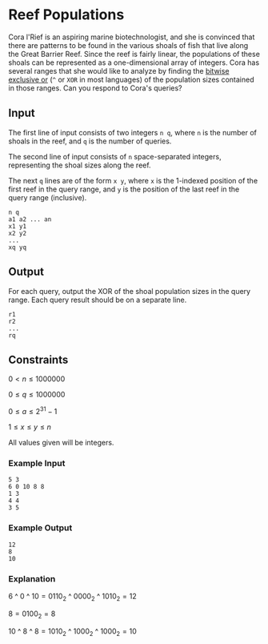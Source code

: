 # Reef Populations

Cora l'Rief is an aspiring marine biotechnologist, and she is convinced that there are patterns to be found in the various shoals of fish that live along the Great Barrier Reef. Since the reef is fairly linear, the populations of these shoals can be represented as a one-dimensional array of integers. Cora has several ranges that she would like to analyze by finding the [bitwise exclusive or](https://en.wikipedia.org/wiki/Exclusive_or#Bitwise_operation) (`^` or `XOR` in most languages) of the population sizes contained in those ranges. Can you respond to Cora's queries?

## Input
The first line of input consists of two integers `n q`, where `n` is the number of shoals in the reef, and `q` is the number of queries.

The second line of input consists of `n` space-separated integers, representing the shoal sizes along the reef.

The next `q` lines are of the form `x y`, where `x` is the 1-indexed position of the first reef in the query range, and `y` is the position of the last reef in the query range (inclusive).

```
n q
a1 a2 ... an
x1 y1
x2 y2
...
xq yq
```

## Output
For each query, output the XOR of the shoal population sizes in the query range. Each query result should be on a separate line.

```
r1
r2
...
rq
```

## Constraints
$0 < n \leq 1000000$

$0 \leq q \leq 1000000$

$0 \leq a \leq 2^{31} - 1$

$1 \leq x \leq y \leq n$

All values given will be integers.

### Example Input
```
5 3
6 0 10 8 8
1 3
4 4
3 5
```

### Example Output
```
12
8
10
```

### Explanation
$6$ ^ $0$ ^ $10 = 0110_{2}$ ^ $0000_{2}$ ^ $1010_{2} = 12$

$8 = 0100_{2} = 8$

$10$ ^ $8$ ^ $8 = 1010_{2}$ ^ $1000_{2}$ ^ $1000_{2} = 10$
